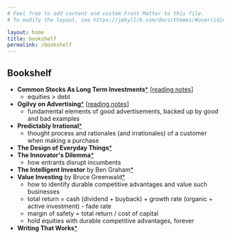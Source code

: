 ```yaml
---
# Feel free to add content and custom Front Matter to this file.
# To modify the layout, see https://jekyllrb.com/docs/themes/#overriding-theme-defaults

layout: home
title: bookshelf
permalink: /bookshelf
---
```


## Bookshelf

- **Common Stocks As Long Term Investments**[*](https://www.amazon.com/Common-Stocks-Long-Term-Investments-ebook/dp/B0B9TZ8LD9/ref=tmm_kin_swatch_0?_encoding=UTF8&qid=1687152061&sr=8-1) [[reading notes](/essays/common-stocks)]
  - equities > debt
- **Ogilvy on Advertising**[*](https://www.amazon.com/Ogilvy-Advertising-David-ebook/dp/B00EMXBZKA/ref=tmm_kin_swatch_0?_encoding=UTF8&qid=1687148627&sr=8-1) [[reading notes](/essays/ogilvy-on-ads)]
  - fundamental elements of good advertisements, backed up by good and bad examples
- **Predictably Irrational**[*](https://www.amazon.com/Predictably-Irrational-Revised-Expanded-Decisions-ebook/dp/B002C949KE/ref=tmm_kin_swatch_0?_encoding=UTF8&qid=1687148577&sr=8-1)
  - thought process and rationales (and irrationales) of a customer when making a purchase
- **The Design of Everyday Things**[*](https://www.amazon.com/Design-Everyday-Things-Revised-Expanded-ebook/dp/B00E257T6C/ref=tmm_kin_swatch_0?_encoding=UTF8&qid=1687152011&sr=8-1)
- **The Innovator's Dilemma**[*](https://www.amazon.com/Innovators-Dilemma-Technologies-Management-Innovation-ebook/dp/B012BLTM6I/ref=tmm_kin_swatch_0?_encoding=UTF8&qid=1687152102&sr=8-1)
  - how entrants disrupt incumbents
- **The Intelligent Investor** by Ben Graham[*](https://www.amazon.com/Intelligent-Investor-Collins-Business-Essentials-ebook/dp/B000FC12C8/ref=sr_1_2?keywords=The+Intelligent+Investor&qid=1687152046&sr=8-2)
- **Value Investing** by Bruce Greenwald[*](https://www.amazon.com/Value-Investing-Graham-Buffett-Finance-ebook/dp/B08M5C79D9/ref=tmm_kin_swatch_0?_encoding=UTF8&qid=1687149048&sr=8-2)
  - how to identify durable competitive advantages and value such businesses
  - total return = cash (dividend + buyback) + growth rate (organic + active investment) - fade rate
  - margin of safety = total return / cost of capital
  - hold equities with durable competitive advantages, forever
- **Writing That Works**[*](https://www.amazon.com/Writing-That-Works-3rd-Communicate-ebook/dp/B0040GJDSA/ref=tmm_kin_swatch_0?_encoding=UTF8&qid=1687152124&sr=8-1)
